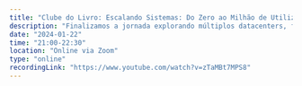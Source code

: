 ```yaml
---
title: "Clube do Livro: Escalando Sistemas: Do Zero ao Milhão de Utilizadores - Parte 3"
description: "Finalizamos a jornada explorando múltiplos datacenters, filas de mensagens, sharding e estratégias para escalar globalmente com segurança e eficiência."
date: "2024-01-22"
time: "21:00-22:30"
location: "Online via Zoom"
type: "online"
recordingLink: "https://www.youtube.com/watch?v=zTaMBt7MPS8"
---
```


